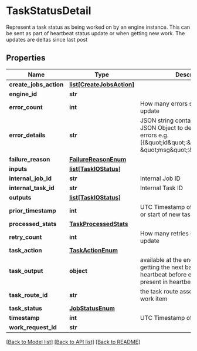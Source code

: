 # TaskStatusDetail

Represent a task status as being worked on by an engine instance.  This can be sent as part of heartbeat status update or when getting new work. The updates are deltas since last post
## Properties
Name | Type | Description | Notes
------------ | ------------- | ------------- | -------------
**create_jobs_action** | [**list[CreateJobsAction]**](CreateJobsAction.md) |  | [optional] 
**engine_id** | **str** |  | [optional] 
**error_count** | **int** | How many errors since last error update | [optional] 
**error_details** | **str** | JSON string containing an array of JSON Object to describe indvidiual errors e.g. [{\&quot;id\&quot;:\&quot;xxx\&quot;, \&quot;msg\&quot;:\&quot;xxx\&quot;},..] | [optional] 
**failure_reason** | [**FailureReasonEnum**](FailureReasonEnum.md) |  | [optional] 
**inputs** | [**list[TaskIOStatus]**](TaskIOStatus.md) |  | [optional] 
**internal_job_id** | **str** | Internal Job ID | [optional] 
**internal_task_id** | **str** | Internal Task ID | [optional] 
**outputs** | [**list[TaskIOStatus]**](TaskIOStatus.md) |  | [optional] 
**prior_timestamp** | **int** | UTC Timestamp of last status update or start of new task | [optional] 
**processed_stats** | [**TaskProcessedStats**](TaskProcessedStats.md) |  | [optional] 
**retry_count** | **int** | How many retries since last status update | [optional] 
**task_action** | [**TaskActionEnum**](TaskActionEnum.md) |  | [optional] 
**task_output** | **object** | available at the end of a batch, when getting the next batch to work, or last heartbeat before exiting. May not present in heartbeat update | [optional] 
**task_route_id** | **str** | the task route associated with this work item | [optional] 
**task_status** | [**JobStatusEnum**](JobStatusEnum.md) |  | [optional] 
**timestamp** | **int** | UTC Timestamp of NOW() | [optional] 
**work_request_id** | **str** |  | [optional] 

[[Back to Model list]](../README.md#documentation-for-models) [[Back to API list]](../README.md#documentation-for-api-endpoints) [[Back to README]](../README.md)


